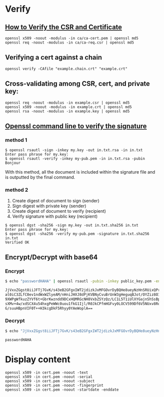 # Verify
## [How to Verify the CSR and Certificate](https://www.cisco.com/c/en/us/support/docs/unified-communications/unified-communications-manager-callmanager/200123-How-to-Verify-the-CSR-and-Certificate-Mi.html)

```
openssl x509 -noout -modulus -in ca/ca-cert.pem | openssl md5
openssl req -noout -modulus -in ca/ca-req.csr | openssl md5
```

## Verifying a cert against a chain
```
openssl verify -CAfile "example.chain.crt" "example.crt"
```

## Cross-validating among CSR, cert, and private key:
```
openssl req -noout -modulus -in example.csr | openssl md5
openssl x509 -noout -modulus -in example.crt | openssl md5
openssl rsa -noout -modulus -in example.key | openssl md5
```

## [Openssl command line to verify the signature](https://stackoverflow.com/questions/5140425/openssl-command-line-to-verify-the-signature)

### method 1

```
$ openssl rsautl -sign -inkey my.key -out in.txt.rsa -in in.txt
Enter pass phrase for my.key:
$ openssl rsautl -verify -inkey my-pub.pem -in in.txt.rsa -pubin
Bonjour
```
With this method, all the document is included within the signature file and is outputted by the final command.

### method 2

1. Create digest of document to sign (sender)
2. Sign digest with private key (sender)
3. Create digest of document to verify (recipient)
4. Verify signature with public key (recipient)

```
$ openssl dgst -sha256 -sign my.key -out in.txt.sha256 in.txt 
Enter pass phrase for my.key:
$ openssl dgst -sha256 -verify my-pub.pem -signature in.txt.sha256 in.txt  
Verified OK
```

## Encrypt/Decrypt with base64

### Encrypt

```bash
$ echo "passwordHAHA" | openssl rsautl -pubin -inkey public_key.pem -encrypt | base64

JjVxxZGgst8iiJFTj7GvK/s43eB2GFgxIWT2jdizkJxMFGOvrDyBQHe8ueyNzHnSRUixQPrrLB+Z
al0iC3ZLfC0ev1ndWxWZlyeAM/nHniJHXJ8dPjKVBNyCvuBrUnW3gHeguqBJot/OYZiz8O15c/bF
9XWPgWfkuzZYVf6t+GbrKwzndd9DCxHQMRGcNH8VxbZSYzQz/LC1L5T1iUlXYGajnShSsBpfyL1e
sXMv+4w/xdSCX4u54hxgPeWWc0uou1fkG1Ijl/R0JkCPfmHGFvy0LOCV599Df6V5NUxv8Rq5XFTZ
G/suuHBpnVIF0T++H3kcgDkF5Rhyy0YAeWoplA==
```

### Decrypt

```bash
$ echo "JjVxxZGgst8iiJFTj7GvK/s43eB2GFgxIWT2jdizkJxMFGOvrDyBQHe8ueyNzHnSRUixQPrrLB+Zal0iC3ZLfC0ev1ndWxWZlyeAM/nHniJHXJ8dPjKVBNyCvuBrUnW3gHeguqBJot/OYZiz8O15c/bF9XWPgWfkuzZYVf6t+GbrKwzndd9DCxHQMRGcNH8VxbZSYzQz/LC1L5T1iUlXYGajnShSsBpfyL1esXMv+4w/xdSCX4u54hxgPeWWc0uou1fkG1Ijl/R0JkCPfmHGFvy0LOCV599Df6V5NUxv8Rq5XFTZG/suuHBpnVIF0T++H3kcgDkF5Rhyy0YAeWoplA==" | base64 -d | openssl rsautl -decrypt -inkey rsa_private.key

passwordHAHA
```

# Display content
```
openssl x509 -in cert.pem -noout -text
openssl x509 -in cert.pem -noout -serial
openssl x509 -in cert.pem -noout -subject
openssl x509 -in cert.pem -noout -fingerprint
openssl x509 -in cert.pem -noout -startdate -enddate
```
